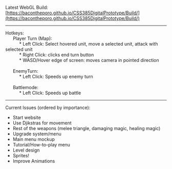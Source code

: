 Latest WebGL Build: [https://bacontheporo.github.io/CSS385DigitalPrototype/Build/](https://bacontheporo.github.io/CSS385DigitalPrototype/Build/)
***

Hotkeys:<br>
&nbsp;&nbsp;&nbsp;&nbsp;&nbsp; Player Turn (Map): <br>
&nbsp;&nbsp;&nbsp;&nbsp;&nbsp;&nbsp;&nbsp;&nbsp;&nbsp;&nbsp; * Left Click: Select hovered unit, move a selected unit, attack with selected unit <br>
&nbsp;&nbsp;&nbsp;&nbsp;&nbsp;&nbsp;&nbsp;&nbsp;&nbsp;&nbsp; * Right Click: clicks end turn button <br>
&nbsp;&nbsp;&nbsp;&nbsp;&nbsp;&nbsp;&nbsp;&nbsp;&nbsp;&nbsp; * WASD/Hover edge of screen: moves camera in pointed direction <br>
<br>
&nbsp;&nbsp;&nbsp;&nbsp;&nbsp; EnemyTurn: <br>
&nbsp;&nbsp;&nbsp;&nbsp;&nbsp;&nbsp;&nbsp;&nbsp;&nbsp;&nbsp; * Left Click: Speeds up enemy turn <br>
<br>
&nbsp;&nbsp;&nbsp;&nbsp;&nbsp; Battlemode: <br>
&nbsp;&nbsp;&nbsp;&nbsp;&nbsp;&nbsp;&nbsp;&nbsp;&nbsp;&nbsp; * Left Click: Speeds up battle <br>





***

Current Issues (ordered by importance): <br>
* Start website
* Use Djikstras for movement
* Rest of the weapons (melee triangle, damaging magic, healing magic)
* Upgrade system/menu 
* Main menu mockup 
* Tutorial/How-to-play menu 
* Level design 
* Sprites!
* Improve Animations
